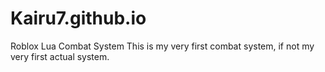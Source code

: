 # Kairu7.github.io
Roblox Lua Combat System
This is my very first combat system, if not my very first actual system.
